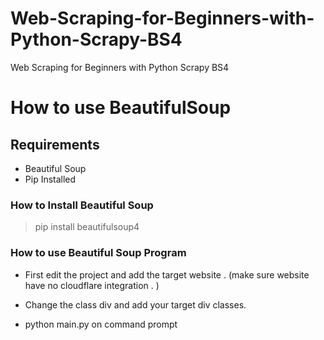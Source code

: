 # Web-Scraping-for-Beginners-with-Python-Scrapy-BS4
Web Scraping for Beginners with Python Scrapy BS4

# How to use BeautifulSoup 

## Requirements
* Beautiful Soup
* Pip Installed

### How to Install Beautiful Soup

> pip install beautifulsoup4

### How to use Beautiful Soup Program 

* First edit the project and add the target website . (make sure website have no cloudflare integration . ) 
* Change the class div and add your target div classes.

*  python main.py on command prompt 
